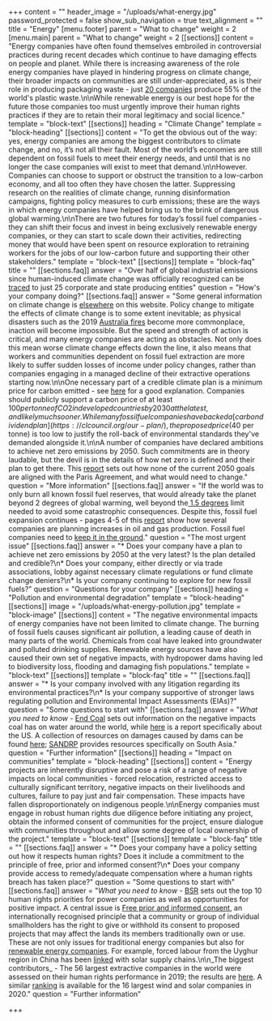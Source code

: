 +++
content = ""
header_image = "/uploads/what-energy.jpg"
password_protected = false
show_sub_navigation = true
text_alignment = ""
title = "Energy"
[menu.footer]
parent = "What to change"
weight = 2
[menu.main]
parent = "What to change"
weight = 2
[[sections]]
content = "Energy companies have often found themselves embroiled in controversial practices during recent decades which continue to have damaging effects on people and planet. While there is increasing awareness of the role energy companies have played in hindering progress on climate change, their broader impacts on communities are still under-appreciated, as is their role in producing packaging waste - just [20 companies](https://www.minderoo.org/plastic-waste-makers-index/data/indices/producers/) produce 55% of the world's plastic waste.\n\nWhile renewable energy is our best hope for the future those companies too must urgently improve their human rights practices if they are to retain their moral legitimacy and social licence."
template = "block-text"
[[sections]]
heading = "Climate Change"
template = "block-heading"
[[sections]]
content = "To get the obvious out of the way: yes, energy companies are among the biggest contributors to climate change, and no, it’s not all their fault. Most of the world’s economies are still dependent on fossil fuels to meet their energy needs, and until that is no longer the case companies will exist to meet that demand.\n\nHowever. Companies can choose to support or obstruct the transition to a low-carbon economy, and all too often they have chosen the latter. Suppressing research on the realities of climate change, running disinformation campaigns, fighting policy measures to curb emissions; these are the ways in which energy companies have helped bring us to the brink of dangerous global warming.\n\nThere are two futures for today’s fossil fuel companies - they can shift their focus and invest in being exclusively renewable energy companies, or they can start to scale down their activities, redirecting money that would have been spent on resource exploration to retraining workers for the jobs of our low-carbon future and supporting their other stakeholders."
template = "block-text"
[[sections]]
template = "block-faq"
title = ""
[[sections.faq]]
answer = "Over half of global industrial emissions since human-induced climate change was officially recognized can be [traced](https://cdn.cdp.net/cdp-production/cms/reports/documents/000/002/327/original/Carbon-Majors-Report-2017.pdf) to just 25 corporate and state producing entities"
question = "How's your company doing?"
[[sections.faq]]
answer = "Some general information on climate change is [elsewhere](https://honestwork.org/what-to-change/overview/) on this website. Policy change to mitigate the effects of climate change is to some extent inevitable; as physical disasters such as the 2019 [Australia fires](https://www.bbc.co.uk/news/world-australia-50951043) become more commonplace, inaction will become impossible. But the speed and strength of action is critical, and many energy companies are acting as obstacles. Not only does this mean worse climate change effects down the line, it also means that workers and communities dependent on fossil fuel extraction are more likely to suffer sudden losses of income under policy changes, rather than companies engaging in a managed decline of their extractive operations starting now.\n\nOne necessary part of a credible climate plan is a minimum price for carbon emitted - see [here](http://www.lse.ac.uk/GranthamInstitute/faqs/what-is-a-carbon-price-and-why-do-we-need-one/) for a good explanation. Companies should publicly support a carbon price of at least $100 per tonne of CO2 in developed countries by 2030 at the latest, and likely much sooner. While many fossil fuel companies have backed a [carbon dividend plan](https://clcouncil.org/our-plan/), the proposed price ($40 per tonne) is too low to justify the roll-back of environmental standards they've demanded alongside it.\n\nA number of companies have declared ambitions to achieve net zero emissions by 2050. Such commitments are in theory laudable, but the devil is in the details of how net zero is defined and their plan to get there. This [report](https://www.transitionpathwayinitiative.org/tpi/publications/58.pdf?type=Publication) sets out how none of the current 2050 goals are aligned with the Paris Agreement, and what would need to change."
question = "More information"
[[sections.faq]]
answer = "If the world was to only burn all known fossil fuel reserves, that would already take the planet beyond 2 degrees of global warming, well beyond the[ 1.5 degrees](https://www.ipcc.ch/sr15/) limit needed to avoid some catastrophic consequences. Despite this, fossil fuel expansion continues - pages 4-5 of this [report](https://brightnow.org.uk/wp-content/uploads/2020/05/Church-Investments-in-Major-Oil-Companies-Bright-Now-Report-web.pdf) show how several companies are planning increases in oil and gas production. Fossil fuel companies need to [keep it in the ground](http://keepitintheground.org/)."
question = "The most urgent issue"
[[sections.faq]]
answer = "* Does your company have a plan to achieve net zero emissions by 2050 at the very latest? Is the plan detailed and credible?\n* Does your company, either directly or via trade associations, lobby against necessary climate regulations or fund climate change deniers?\n* Is your company continuing to explore for new fossil fuels?"
question = "Questions for your company"
[[sections]]
heading = "Pollution and environmental degradation"
template = "block-heading"
[[sections]]
image = "/uploads/what-energy-pollution.jpg"
template = "block-image"
[[sections]]
content = "The negative environmental impacts of energy companies have not been limited to climate change. The burning of fossil fuels causes significant air pollution, a leading cause of death in many parts of the world. Chemicals from coal have leaked into groundwater and polluted drinking supplies. Renewable energy sources have also caused their own set of negative impacts, with hydropower dams having led to biodiversity loss, flooding and damaging fish populations."
template = "block-text"
[[sections]]
template = "block-faq"
title = ""
[[sections.faq]]
answer = "* Is your company involved with any litigation regarding its environmental practices?\n* Is your company supportive of stronger laws regulating pollution and Environmental Impact Assessments (EIAs)?"
question = "Some questions to start with"
[[sections.faq]]
answer = "_What you need to know_ - [End Coal](https://endcoal.org/resources/coal-impacts-on-water/) sets out information on the negative impacts coal has on water around the world, while [here](http://www.environmentalintegrity.org/wp-content/uploads/2019/03/National-Coal-Ash-Report-3.4.19-1.pdf) is a report specifically about the US. A collection of resources on damages caused by dams can be found [here](https://www.internationalrivers.org/environmental-impacts-of-dams); [SANDRP](https://sandrp.in/) provides resources specifically on South Asia."
question = "Further information"
[[sections]]
heading = "Impact on communities"
template = "block-heading"
[[sections]]
content = "Energy projects are inherently disruptive and pose a risk of a range of negative impacts on local communities - forced relocation, restricted access to culturally significant territory, negative impacts on their livelihoods and cultures, failure to pay just and fair compensation. These impacts have fallen disproportionately on indigenous people.\n\nEnergy companies must engage in robust human rights due diligence before initiating any project, obtain the informed consent of communities for the project, ensure dialogue with communities throughout and allow some degree of local ownership of the project."
template = "block-text"
[[sections]]
template = "block-faq"
title = ""
[[sections.faq]]
answer = "* Does your company have a policy setting out how it respects human rights? Does it include a commitment to the principle of free, prior and informed consent?\n* Does your company provide access to remedy/adequate compensation where a human rights breach has taken place?"
question = "Some questions to start with"
[[sections.faq]]
answer = "_What you need to know -_ [BSR](https://www.bsr.org/en/our-insights/primers/10-human-rights-priorities-power-and-utilities-sector) sets out the top 10 human rights priorities for power companies as well as opportunities for positive impact. A central issue is [Free prior and informed consent](https://www.youtube.com/watch?v=yvsf0wfMcwo), an internationally recognised principle that a community or group of individual smallholders has the right to give or withhold its consent to proposed projects that may affect the lands its members traditionally own or use. These are not only issues for traditional energy companies but also for [renewable energy companies](https://www.business-humanrights.org/en/renewable-energy-human-rights-analysis). For example, forced labour from the Uyghur region in China has been [linked](https://www.shu.ac.uk/helena-kennedy-centre-international-justice/research-and-projects/all-projects/in-broad-daylight) with solar supply chains.\n\n_The biggest contributors_ - The 56 largest extractive companies in the world were assessed on their human rights performance in 2019; the results are [here](https://www.corporatebenchmark.org/extractives-0). A similar [ranking](https://www.business-humanrights.org/en/renewable-energy-human-rights-benchmark) is available for the 16 largest wind and solar companies in 2020."
question = "Further information"

+++
